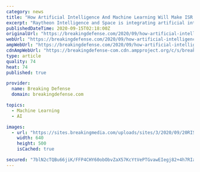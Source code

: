 ```yaml
---
category: news
title: "How Artificial Intelligence And Machine Learning Will Make ISR Faster"
excerpt: "Raytheon Intelligence and Space is integrating artificial intelligence and machine learning across ISR capabilities to help warfighters make decisions faster with reduced workload. (Raytheon Technologies photo illustration created by Grant Parsley) If a swarm of heavily armed fast boats barreled full speed at an aircraft carrier,"
publishedDateTime: 2020-09-15T02:18:00Z
originalUrl: "https://breakingdefense.com/2020/09/how-artificial-intelligence-and-machine-learning-will-make-isr-faster/"
webUrl: "https://breakingdefense.com/2020/09/how-artificial-intelligence-and-machine-learning-will-make-isr-faster/"
ampWebUrl: "https://breakingdefense.com/2020/09/how-artificial-intelligence-and-machine-learning-will-make-isr-faster/amp/"
cdnAmpWebUrl: "https://breakingdefense-com.cdn.ampproject.org/c/s/breakingdefense.com/2020/09/how-artificial-intelligence-and-machine-learning-will-make-isr-faster/amp/"
type: article
quality: 74
heat: 74
published: true

provider:
  name: Breaking Defense
  domain: breakingdefense.com

topics:
  - Machine Learning
  - AI

images:
  - url: "https://sites.breakingmedia.com/uploads/sites/3/2020/09/20RIS031_RTX_DecisionSuperiorityCampaign_SponsoredContent_640x500.jpg"
    width: 640
    height: 500
    isCached: true

secured: "7blN2cTQBu66jiK/FFP4CHY60obObvZaX57KcYtVePTGvawEIegj82+4h7RIaWeG6B4Dm4re8Li0+jPfMda241W9ZjRtAO42MFUG9PbYpnnUEM5oZ4GRrKZm5I+MKaXFvn0wCCDJeFjiYAhzXK1YuJn5WpIRYzl4qAvZQCz127yyrD/dQMWPL65cUwgklbLgN8wJieYPr860qWo1EnW/1d5a+XxzyRLsPpLTa0D8UUA1hGYBj82kK1etqHqqdEM76md4NQ326iDpj1AoJ95aQ5FiQmJgoITfzeiulPTxzTusw6hdd7dhYenzA1H7gIXpUIZQnRCIWa2jsff//1hJauIozNDqA1/jvKwK6Zbz9Ss=;BnHzqVC7XwmKQYkR7Njdew=="
---
```


